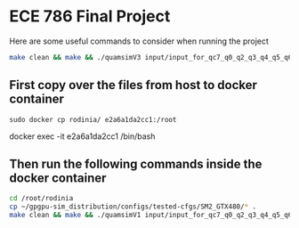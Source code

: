 # ECE 786 Final Project

Here are some useful commands to consider when running the project
```sh
make clean && make && ./quamsimV3 input/input_for_qc7_q0_q2_q3_q4_q5_q6.txt 
```



## First copy over the files from host to docker container

```
sudo docker cp rodinia/ e2a6a1da2cc1:/root
```

docker exec -it e2a6a1da2cc1 /bin/bash

## Then run the following commands inside the docker container

```sh
cd /root/rodinia
cp ~/gpgpu-sim_distribution/configs/tested-cfgs/SM2_GTX480/* .
make clean && make && ./quamsimV1 input/input_for_qc7_q0_q2_q3_q4_q5_q6.txt 
```
